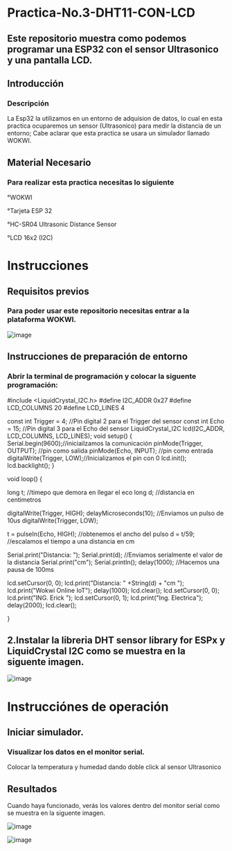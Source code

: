 # Practica-No.3-DHT11-CON-LCD

## Este repositorio muestra como podemos programar una ESP32 con el sensor Ultrasonico y una pantalla LCD.

## Introducción
### Descripción
La Esp32 la utilizamos en un entorno de adquision de datos, lo cual en esta practica ocuparemos un sensor (Ultrasonico) para medir la distancia de un entorno; Cabe aclarar que esta practica se usara un simulador llamado WOKWI.

## Material Necesario
### Para realizar esta practica necesitas lo siguiente

°WOKWI

°Tarjeta ESP 32

°HC-SR04 Ultrasonic Distance Sensor

°LCD 16x2 (I2C)

# Instrucciones
## Requisitos previos
### Para poder usar este repositorio necesitas entrar a la plataforma WOKWI.

![image](https://github.com/ErickRomeroRamos/Practica-No.3-DHT11-CON-LCD/assets/153964793/a23678e1-04e3-482c-8150-d902453c0f84)

## Instrucciones de preparación de entorno
### Abrir la terminal de programación y colocar la siguente programación:

#include <LiquidCrystal_I2C.h>
#define I2C_ADDR    0x27
#define LCD_COLUMNS 20
#define LCD_LINES   4

const int Trigger = 4;   //Pin digital 2 para el Trigger del sensor
const int Echo = 15;   //Pin digital 3 para el Echo del sensor
LiquidCrystal_I2C lcd(I2C_ADDR, LCD_COLUMNS, LCD_LINES);
void setup() {
  Serial.begin(9600);//iniciailzamos la comunicación
  pinMode(Trigger, OUTPUT); //pin como salida
  pinMode(Echo, INPUT);  //pin como entrada
  digitalWrite(Trigger, LOW);//Inicializamos el pin con 0
  lcd.init();
  lcd.backlight();
}

void loop()
{

  long t; //timepo que demora en llegar el eco
  long d; //distancia en centimetros

  digitalWrite(Trigger, HIGH);
  delayMicroseconds(10);          //Enviamos un pulso de 10us
  digitalWrite(Trigger, LOW);
  
  t = pulseIn(Echo, HIGH); //obtenemos el ancho del pulso
  d = t/59;             //escalamos el tiempo a una distancia en cm
  
  Serial.print("Distancia: ");
  Serial.print(d);      //Enviamos serialmente el valor de la distancia
  Serial.print("cm");
  Serial.println();
  delay(1000);          //Hacemos una pausa de 100ms
 
  lcd.setCursor(0, 0);
  lcd.print("Distancia: " +String(d) + "cm  ");
  lcd.print("Wokwi Online IoT");
  delay(1000);
  lcd.clear();
  lcd.setCursor(0, 0);
  lcd.print("ING. Erick ");
  lcd.setCursor(0, 1);
  lcd.print("Ing. Electrica");
  delay(2000);
  lcd.clear();

}

## 2.Instalar la libreria DHT sensor library for ESPx y LiquidCrystal I2C como se muestra en la siguente imagen.

![image](https://github.com/ErickRomeroRamos/Practica-No.3-DHT11-CON-LCD/assets/153964793/888ee2a3-2278-4e4d-aaac-69898006cbfd)

# Instrucciónes de operación
## Iniciar simulador.
### Visualizar los datos en el monitor serial.
Colocar la temperatura y humedad dando doble click al sensor Ultrasonico
## Resultados
Cuando haya funcionado, verás los valores dentro del monitor serial como se muestra en la siguente imagen.

![image](https://github.com/ErickRomeroRamos/Practica-No.3-DHT11-CON-LCD/assets/153964793/ab22e078-93a7-4cd3-a9d7-09381446d1f5)

![image](https://github.com/ErickRomeroRamos/Practica-No.3-DHT11-CON-LCD/assets/153964793/ac159c19-7308-4129-a2f8-78b76275e856)


